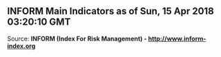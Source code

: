 ## INFORM Main Indicators as of Sun, 15 Apr 2018 03:20:10 GMT

Source: **INFORM (Index For Risk Management) - http://www.inform-index.org**